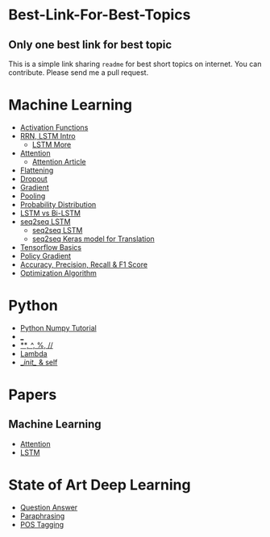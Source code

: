 # Best-Link-For-Best-Topics
## Only one best link for best topic
This is a simple link sharing `readme` for best short topics on internet. 
You can contribute. Please send me a pull request. 



# Machine Learning
- [Activation Functions](https://www.youtube.com/watch?v=9vB5nzrL4hY)
- [RRN, LSTM Intro](http://colah.github.io/posts/2015-08-Understanding-LSTMs/)
  - [LSTM More](https://towardsdatascience.com/understanding-lstm-and-its-quick-implementation-in-keras-for-sentiment-analysis-af410fd85b47)
- [Attention](https://www.youtube.com/watch?v=W2rWgXJBZhU&pbjreload=10)
  - [Attention Article](https://medium.com/syncedreview/a-brief-overview-of-attention-mechanism-13c578ba9129)
- [Flattening](https://www.superdatascience.com/convolutional-neural-networks-cnn-step-3-flattening/)
- [Dropout](https://medium.com/@amarbudhiraja/https-medium-com-amarbudhiraja-learning-less-to-learn-better-dropout-in-deep-machine-learning-74334da4bfc5)
- [Gradient](https://youtu.be/tIpKfDc295M)
- [Pooling](http://deeplearning.stanford.edu/tutorial/supervised/Pooling/)
- [Probability Distribution](https://youtu.be/cqK3uRoPtk0?t=1)
- [LSTM vs Bi-LSTM](https://stackoverflow.com/questions/43035827/whats-the-difference-between-a-bidirectional-lstm-and-an-lstm)
- [seq2seq LSTM](https://towardsdatascience.com/seq2seq-model-in-tensorflow-ec0c557e560f)
  - [seq2seq LSTM](https://www.analyticsvidhya.com/blog/2018/03/essentials-of-deep-learning-sequence-to-sequence-modelling-with-attention-part-i/)
  - [seq2seq Keras model for Translation](https://nextjournal.com/gkoehler/machine-translation-seq2seq-cpu)
- [Tensorflow Basics](https://www.easy-tensorflow.com/tf-tutorials/basics)
- [Policy Gradient](https://medium.freecodecamp.org/an-introduction-to-policy-gradients-with-cartpole-and-doom-495b5ef2207f)
- [Accuracy, Precision, Recall & F1 Score](https://blog.exsilio.com/all/accuracy-precision-recall-f1-score-interpretation-of-performance-measures/)
- [Optimization Algorithm](https://towardsdatascience.com/types-of-optimization-algorithms-used-in-neural-networks-and-ways-to-optimize-gradient-95ae5d39529f)
# Python
- [Python Numpy Tutorial](http://cs231n.github.io/python-numpy-tutorial/)
- [ _ ](https://hackernoon.com/understanding-the-underscore-of-python-309d1a029edc)
- [ **, ^, %, // ](https://stackoverflow.com/questions/15193927/what-do-these-operators-mean)
- [Lambda](https://www.w3schools.com/python/python_lambda.asp)
- [\__init\__ & self](https://micropyramid.com/blog/understand-self-and-__init__-method-in-python-class/)


# Papers
## Machine Learning
  - [Attention](https://nlp.stanford.edu/pubs/emnlp15_attn.pdf)
  - [LSTM](https://www.bioinf.jku.at/publications/older/2604.pdf)
  
# State of Art Deep Learning
  - [Question Answer](https://aclweb.org/aclwiki/Question_Answering_(State_of_the_art))
  - [Paraphrasing](https://aclweb.org/aclwiki/Paraphrase_Identification_(State_of_the_art))
  - [POS Tagging](https://aclweb.org/aclwiki/POS_Tagging_(State_of_the_art))
  


